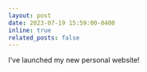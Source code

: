 ```yaml
---
layout: post
date: 2023-07-19 15:59:00-0400
inline: true
related_posts: false
---
```


I’ve launched my new personal website!
